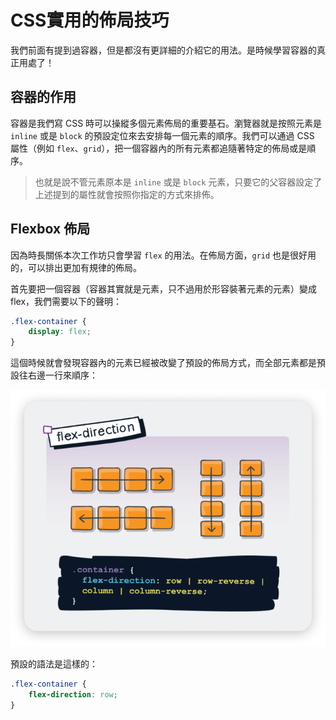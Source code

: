 # CSS實用的佈局技巧

我們前面有提到過容器，但是都沒有更詳細的介紹它的用法。是時候學習容器的真正用處了！

## 容器的作用

容器是我們寫 CSS 時可以操縱多個元素佈局的重要基石。瀏覽器就是按照元素是 `inline` 或是 `block` 的預設定位來去安排每一個元素的順序。我們可以通過 CSS 屬性（例如 `flex`、`grid`），把一個容器內的所有元素都追隨著特定的佈局或是順序。

> 也就是說不管元素原本是 `inline` 或是 `block` 元素，只要它的父容器設定了上述提到的屬性就會按照你指定的方式來排佈。

## Flexbox 佈局

因為時長關係本次工作坊只會學習 `flex` 的用法。在佈局方面，`grid` 也是很好用的，可以排出更加有規律的佈局。

首先要把一個容器（容器其實就是元素，只不過用於形容裝著元素的元素）變成 flex，我們需要以下的聲明：

```css
.flex-container {
    display: flex;
}
```

這個時候就會發現容器內的元素已經被改變了預設的佈局方式，而全部元素都是預設往右邊一行來順序：

![flex-direction](./resources/flex-direction.png)

預設的語法是這樣的：

```css
.flex-container {
    flex-direction: row;
}
```
